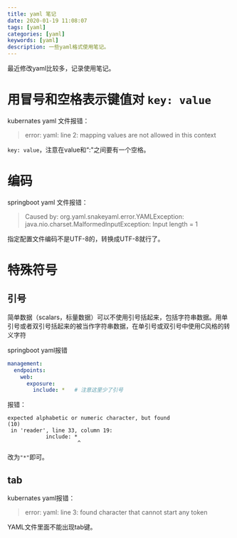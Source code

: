 ```yaml
---
title: yaml 笔记
date: 2020-01-19 11:08:07
tags: [yaml]
categories: [yaml]
keywords: [yaml]
description: 一些yaml格式使用笔记。
---
```


最近修改yaml比较多，记录使用笔记。
<!-- more -->

# 用冒号和空格表示键值对 `key: value`

kubernates yaml 文件报错：
>error: yaml: line 2: mapping values are not allowed in this context

`key: value`，注意在value和“:"之间要有一个空格。


# 编码

springboot yaml 文件报错：
> Caused by: org.yaml.snakeyaml.error.YAMLException: java.nio.charset.MalformedInputException: Input length = 1

指定配置文件编码不是UTF-8的，转换成UTF-8就行了。


# 特殊符号

## 引号
简单数据（scalars，标量数据）可以不使用引号括起来，包括字符串数据。用单引号或者双引号括起来的被当作字符串数据，在单引号或双引号中使用C风格的转义字符

springboot yaml报错
```yaml
management:
  endpoints:
    web:
      exposure:
        include: *   # 注意这里少了引号
```		
报错：
```
expected alphabetic or numeric character, but found 
(10)
 in 'reader', line 33, column 19:
            include: *
                      ^
```

改为`"*"`即可。

## tab

kubernates yaml报错：
>error: yaml: line 3: found character that cannot start any token

YAML文件里面不能出现tab键。